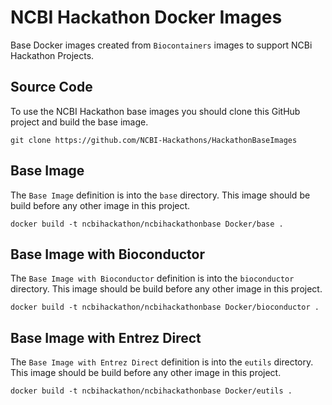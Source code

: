 # NCBI Hackathon Docker Images
Base Docker images created from `Biocontainers` images to support NCBi Hackathon Projects.

## Source Code

To use the NCBI Hackathon base images you should clone this GitHub project and build the base image.

```
git clone https://github.com/NCBI-Hackathons/HackathonBaseImages
```

## Base Image

The `Base Image` definition is into the `base` directory. This image should be build before any other image in this project.

```
docker build -t ncbihackathon/ncbihackathonbase Docker/base .
```

## Base Image with Bioconductor

The `Base Image with Bioconductor` definition is into the `bioconductor` directory. This image should be build before any other image in this project.

```
docker build -t ncbihackathon/ncbihackathonbase Docker/bioconductor .
```


## Base Image with Entrez Direct

The `Base Image with Entrez Direct` definition is into the `eutils` directory. This image should be build before any other image in this project.

```
docker build -t ncbihackathon/ncbihackathonbase Docker/eutils .
```



